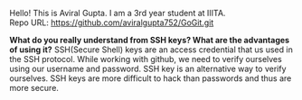Hello! This is Aviral Gupta. I am a 3rd year student at IIITA.<br>
Repo URL: https://github.com/aviralgupta752/GoGit.git

<b>What do you really understand from SSH keys? What are the advantages of using it?</b>
SSH(Secure Shell) keys are an access credential that us used in the SSH protocol. While working with github, we need to verify ourselves using our username and password. SSH key is an alternative way to verify ourselves.
SSH keys are more difficult to hack than passwords and thus are more secure.